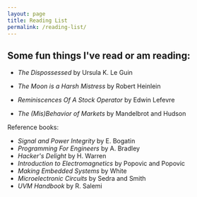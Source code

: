 ```yaml
---
layout: page
title: Reading List 
permalink: /reading-list/
---
```


Some fun things I've read or am reading:
---

* *The Dispossessed* by Ursula K. Le Guin
* *The Moon is a Harsh Mistress* by Robert Heinlein

* *Reminiscences Of A Stock Operator* by Edwin Lefevre
* *The (Mis)Behavior of Markets* by Mandelbrot and Hudson

Reference books:
* *Signal and Power Integrity* by E. Bogatin
* *Programming For Engineers* by A. Bradley
* *Hacker's Delight* by H. Warren
* *Introduction to Electromagnetics* by Popovic and Popovic
* *Making Embedded Systems* by White
* *Microelectronic Circuits* by Sedra and Smith
* *UVM Handbook* by R. Salemi
